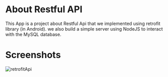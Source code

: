 # About Restful API                                                                                                                                             
This App is a project about Restful Api that we implemented using retrofit library (in Android). we also build a simple server using NodeJS to interact with the MySQL database.

# Screenshots
![retrofitApi](https://user-images.githubusercontent.com/60100330/178118738-71bd0331-58ab-4610-9475-dcd341087a94.png)

